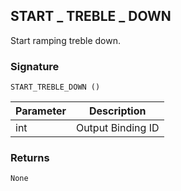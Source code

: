 ## START \_ TREBLE \_ DOWN

Start ramping treble down.


### Signature

`START_TREBLE_DOWN ()`


| Parameter | Description |
| --- | --- |
| int | Output Binding ID |


### Returns

`None`
